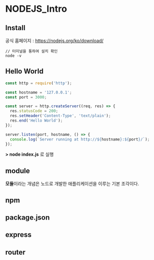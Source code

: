 # NODEJS_Intro

## Install
공식 홈페이지 : https://nodejs.org/ko/download/
````
// 터미널을 통하여 설치 확인
node -v
````

## Hello World
```Javascript
const http = require('http');

const hostname = '127.0.0.1';
const port = 3000;

const server = http.createServer((req, res) => {
  res.statusCode = 200;
  res.setHeader('Content-Type', 'text/plain');
  res.end('Hello World');
});

server.listen(port, hostname, () => {
  console.log(`Server running at http://${hostname}:${port}/`);
});
```
**> node index.js** 로 실행

## module
**모듈**이라는 개념은 노드로 개발한 애플리케이션을 이루는 기본 조각이다.


## npm

## package.json

## express

## router

